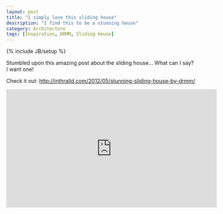 ```yaml
---
layout: post
title: "I simply love this sliding house"
description: "I find this to be a stunning house"
category: Architecture
tags: [Inspiration, DRMM, Sliding House]
---
```

{% include JB/setup %}

Stumbled upon this amazing post about the sliding house... What can I say? I want one!

Check it out: http://inthralld.com/2012/05/stunning-sliding-house-by-drmm/

<iframe width="560" height="315" src="http://www.youtube.com/embed/ZxmvRDTELy8" frameborder="0" allowfullscreen></iframe>
